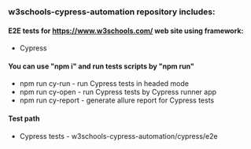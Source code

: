 ### w3schools-cypress-automation repository includes:

#### E2E tests for https://www.w3schools.com/ web site using framework:
- Cypress

#### You can use "npm i" and run tests scripts by "npm run"
- npm run cy-run - run Cypress tests in headed mode
- npm run cy-open - run Cypress tests by Cypress runner app
- npm run cy-report - generate allure report for Cypress tests

#### Test path
- Cypress tests - w3schools-cypress-automation/cypress/e2e
